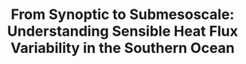 ---
title: "From Synoptic to Submesoscale: Understanding Sensible Heat Flux Variability in the Southern Ocean"
citation: "Edholm, J.E., **du Plessis, M.D.,** Biddle, L.C., Gille, S.T., Mazloff, M.R., Rosenthal, H.S., Swart, S., 2025. From Synoptic to Submesoscale: Understanding Sensible Heat Flux Variability in the Southern Ocean. *Journal of Geophysical Research: Oceans.* 130(10), p.e2024JC022292."
doi: https://doi.org/10.1029/2024JC022292
category: manuscripts
---